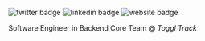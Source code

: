 ![twitter badge](https://img.shields.io/badge/@xn3cr0nx-blue?style=flat-square&link=https://twitter.com/xn3cr0nx&logo=twitter)
![linkedin badge](https://img.shields.io/badge/Patrick-blue?style=flat-square&link=https://www.linkedin.com/in/patrickjusic/&logo=linkedin)
![website badge](https://img.shields.io/badge/patrickjusic.com-green?style=flat-square&link=https://patrickjusic.com)

Software Engineer in Backend Core Team @ *Toggl Track*
